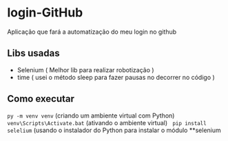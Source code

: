 # login-GitHub
Aplicação que fará a automatização do meu login no github
## Libs usadas
- Selenium ( Melhor lib para realizar robotização )
- time ( usei o método sleep para fazer pausas no decorrer no código )
## Como executar 
`py -m venv venv` (criando um ambiente virtual com Python)
&nbsp;
`venv\Scripts\Activate.bat` (ativando o ambiente virtual)
&nbsp;
`pip install selelium` (usando o instalador do Python para instalar o módulo **selenium
&nbsp;
